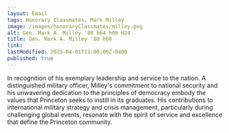 ```yaml
---
layout: Email
tags: Honorary Classmates, Mark Milley
image: /images/honoraryClassmates/milley.png
alt: Gen. Mark A. Milley '80 h64 h00 H24
title: Gen. Mark A. Milley '80 h00
link: 
lastModified: 2025-04-01T12:00:00Z-0400
published: true
---
```

In recognition of his exemplary leadership and service to the nation. A distinguished military officer, Milley's commitment to national security and his unwavering dedication to the principles of democracy embody the values that Princeton seeks to instill in its graduates. His contributions to international military strategy and crisis management, particularly during challenging global events, resonate with the spirit of service and excellence that define the Princeton community.
